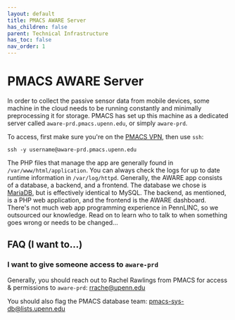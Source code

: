 ```yaml
---
layout: default
title: PMACS AWARE Server
has_children: false
parent: Technical Infrastructure
has_toc: false
nav_order: 1
---
```


# PMACS AWARE Server

In order to collect the passive sensor data from mobile devices, some machine in the cloud needs to be running constantly and minimally preprocessing it for storage. PMACS has set up this machine as a dedicated server called `aware-prd.pmacs.upenn.edu`, or simply `aware-prd`.

To access, first make sure you're on the [PMACS VPN](https://www.med.upenn.edu/dart/assets/user-content/documents/pmacs-vpn-mac-os-automated-install-and-configuration-(preferred).pdf), then use `ssh`:

```shell
ssh -y username@aware-prd.pmacs.upenn.edu
```
<!-- TODO Create a project folder on PMACS -->

The PHP files that manage the app are generally found in `/var/www/html/application`. You can always check the logs for up to date runtime information in `/var/log/httpd`. Generally,
the AWARE app consists of a database, a backend, and a frontend. The database we chose is [MariaDB](https://mariadb.com/), but is effectively identical to MySQL. The backend, as mentioned,
is a PHP web application, and the frontend is the AWARE dashboard. There's not much web app programming experience in PennLINC, so we outsourced our
knowledge. Read on to learn who to talk to when something goes wrong or needs to be changed...

## FAQ (I want to...)

### I want to give someone access to `aware-prd`

Generally, you should reach out to Rachel Rawlings from PMACS for access & permissions to `aware-prd`: <a href="mailto:rrache@upenn.edu">rrache@upenn.edu</a>

You should also flag the PMACS database team: <a href="mailto:pmacs-sys-db@lists.upenn.edu">pmacs-sys-db@lists.upenn.edu</a>
